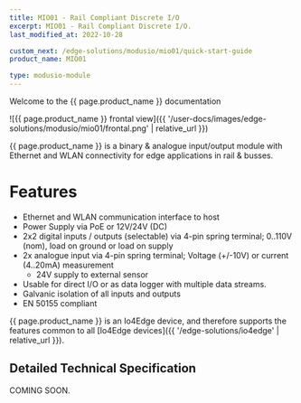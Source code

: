```yaml
---
title: MIO01 - Rail Compliant Discrete I/O
excerpt: MIO01 - Rail Compliant Discrete I/O.
last_modified_at: 2022-10-28

custom_next: /edge-solutions/modusio/mio01/quick-start-guide
product_name: MIO01

type: modusio-module
---
```


Welcome to the {{ page.product_name }} documentation

![{{ page.product_name }} frontal view]({{ '/user-docs/images/edge-solutions/modusio/mio01/frontal.png' | relative_url }})

{{ page.product_name }} is a binary & analogue input/output module with Ethernet and WLAN connectivity for edge applications in rail & busses.

# Features

* Ethernet and WLAN communication interface to host
* Power Supply via PoE or 12V/24V (DC)
* 2x2 digital inputs / outputs (selectable) via 4-pin spring terminal; 0..110V (nom), load on ground or load on supply
* 2x analogue input via 4-pin spring terminal; Voltage (+/-10V) or current (4..20mA) measurement
  * 24V supply to external sensor
* Usable for direct I/O or as data logger with multiple data streams.
* Galvanic isolation of all inputs and outputs
* EN 50155 compliant

{{ page.product_name }} is an Io4Edge device, and therefore supports the features common to all [Io4Edge devices]({{ '/edge-solutions/io4edge' | relative_url }}).

## Detailed Technical Specification

COMING SOON.
